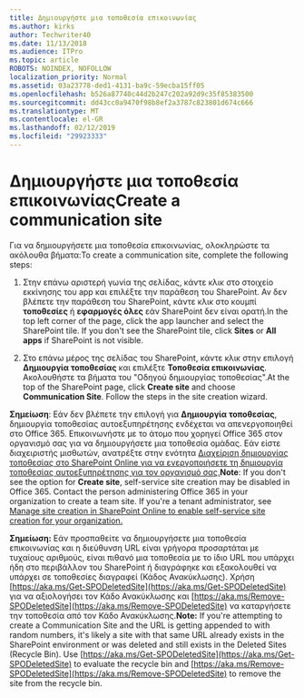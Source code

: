 ```yaml
---
title: Δημιουργήστε μια τοποθεσία επικοινωνίας
ms.author: kirks
author: Techwriter40
ms.date: 11/13/2018
ms.audience: ITPro
ms.topic: article
ROBOTS: NOINDEX, NOFOLLOW
localization_priority: Normal
ms.assetid: 03a23778-ded1-4131-ba9c-59ecba15ff05
ms.openlocfilehash: b526a87740c44d2b247c202a92d9c35f85383500
ms.sourcegitcommit: dd43cc0a9470f98b8ef2a3787c823801d674c666
ms.translationtype: MT
ms.contentlocale: el-GR
ms.lasthandoff: 02/12/2019
ms.locfileid: "29923333"
---
```

# <a name="create-a-communication-site"></a><span data-ttu-id="f4eec-102">Δημιουργήστε μια τοποθεσία επικοινωνίας</span><span class="sxs-lookup"><span data-stu-id="f4eec-102">Create a communication site</span></span>

<span data-ttu-id="f4eec-103">Για να δημιουργήσετε μια τοποθεσία επικοινωνίας, ολοκληρώστε τα ακόλουθα βήματα:</span><span class="sxs-lookup"><span data-stu-id="f4eec-103">To create a communication site, complete the following steps:</span></span> 
  
1. <span data-ttu-id="f4eec-p101">Στην επάνω αριστερή γωνία της σελίδας, κάντε κλικ στο στοιχείο εκκίνησης του app και επιλέξτε την παράθεση του SharePoint. Αν δεν βλέπετε την παράθεση του SharePoint, κάντε κλικ στο κουμπί **τοποθεσίες** ή **εφαρμογές όλες** εάν SharePoint δεν είναι ορατή.</span><span class="sxs-lookup"><span data-stu-id="f4eec-p101">In the top left corner of the page, click the app launcher and select the SharePoint tile. If you don't see the SharePoint tile, click **Sites** or **All apps** if SharePoint is not visible.</span></span> 
    
2. <span data-ttu-id="f4eec-p102">Στο επάνω μέρος της σελίδας του SharePoint, κάντε κλικ στην επιλογή **Δημιουργία τοποθεσίας** και επιλέξτε **Τοποθεσία επικοινωνίας**. Ακολουθήστε τα βήματα του "Οδηγού δημιουργίας τοποθεσίας".</span><span class="sxs-lookup"><span data-stu-id="f4eec-p102">At the top of the SharePoint page, click **Create site** and choose **Communication Site**. Follow the steps in the site creation wizard.</span></span> 
    
 <span data-ttu-id="f4eec-p103">**Σημείωση**: Εάν δεν βλέπετε την επιλογή για **Δημιουργία τοποθεσίας**, δημιουργία τοποθεσίας αυτοεξυπηρέτησης ενδέχεται να απενεργοποιηθεί στο Office 365. Επικοινωνήστε με το άτομο που χορηγεί Office 365 στον οργανισμό σας για να δημιουργήσετε μια τοποθεσία ομάδας. Εάν είστε διαχειριστής μισθωτών, ανατρέξτε στην ενότητα [Διαχείριση δημιουργίας τοποθεσίας στο SharePoint Online για να ενεργοποιήσετε τη δημιουργία τοποθεσίας αυτοεξυπηρέτησης για τον οργανισμό σας.](https://go.microsoft.com/fwlink/?linkid=2018780)</span><span class="sxs-lookup"><span data-stu-id="f4eec-p103">**Note**: If you don't see the option for **Create site**, self-service site creation may be disabled in Office 365. Contact the person administering Office 365 in your organization to create a team site. If you're a tenant administrator, see [Manage site creation in SharePoint Online to enable self-service site creation for your organization.](https://go.microsoft.com/fwlink/?linkid=2018780)</span></span>
  
 <span data-ttu-id="f4eec-p104">**Σημείωση:** Εάν προσπαθείτε να δημιουργήσετε μια τοποθεσία επικοινωνίας και η διεύθυνση URL είναι γρήγορα προσαρτάται με τυχαίους αριθμούς, είναι πιθανό μια τοποθεσία με το ίδιο URL που υπάρχει ήδη στο περιβάλλον του SharePoint ή διαγράφηκε και εξακολουθεί να υπάρχει σε τοποθεσίες διαγραφεί (Κάδος Ανακύκλωσης). Χρήση [https://aka.ms/Get-SPODeletedSite](https://aka.ms/Get-SPODeletedSite) για να αξιολογήσει τον Κάδο Ανακύκλωσης και [https://aka.ms/Remove-SPODeletedSite](https://aka.ms/Remove-SPODeletedSite) να καταργήσετε την τοποθεσία από τον Κάδο Ανακύκλωσης.</span><span class="sxs-lookup"><span data-stu-id="f4eec-p104">**Note:** If you're attempting to create a Communication Site and the URL is getting appended to with random numbers, it's likely a site with that same URL already exists in the SharePoint environment or was deleted and still exists in the Deleted Sites (Recycle Bin). Use [https://aka.ms/Get-SPODeletedSite](https://aka.ms/Get-SPODeletedSite) to evaluate the recycle bin and [https://aka.ms/Remove-SPODeletedSite](https://aka.ms/Remove-SPODeletedSite) to remove the site from the recycle bin.</span></span> 
  

